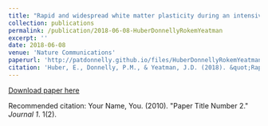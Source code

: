 ```yaml
---
title: "Rapid and widespread white matter plasticity during an intensive reading intervention"
collection: publications
permalink: /publication/2018-06-08-HuberDonnellyRokemYeatman
excerpt: ''
date: 2018-06-08
venue: 'Nature Communications'
paperurl: 'http://patdonnelly.github.io/files/HuberDonnellyRokemYeatman-2018.pdf'
citation: 'Huber, E., Donnelly, P.M., & Yeatman, J.D. (2018). &quot;Rapid and widespread white matter plasticity during an intensive reading intervention.&quot; <i>Nature Communications</i>. 9(1).'
---
```



[Download paper here](http://patdonnelly.github.io/files/HuberDonnellyRokemYeatman-2018.pdf)

Recommended citation: Your Name, You. (2010). "Paper Title Number 2." <i>Journal 1</i>. 1(2).
